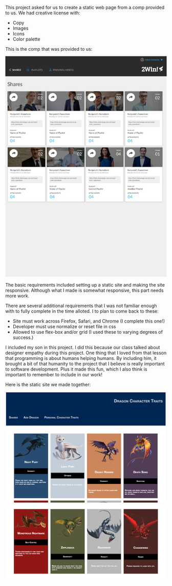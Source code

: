 This project asked for us to create a static web page from a comp provided to us. We had creative license with:
  - Copy
  - Images
  - Icons
  - Color palette

This is the comp that was provided to us:

![static comp layout provide](./readme-images/static-comp-layout.jpg)

The basic requirements included setting up a static site and making the site responsive. Although what I made is somewhat responsive, this part needs more work.

There are several additional requirements that I was not familiar enough with to fully complete in the time alloted. I to plan to come back to these:
  - Site must work across Firefox, Safari, and Chrome (I complete this one!)
  - Developer must use normalize or reset file in css
  - Allowed to use flex-box and/or grid (I used these to varying degrees of success.)

I included my son in this project. I did this because our class talked about designer empathy during this project. One thing that I loved from that lesson that programming is about humans helping humans. By including him, it brought a bit of that humanity to the project that I believe is really important to software development. Plus it made this fun, which I also think is important to remember to include in our work!

Here is the static site we made together:

![Dragon Character Traits 1](./readme-images/dragon-character-traits-1.png)

![Dragon Character Traits 2](./readme-images/dragon-character-traits-2.png)
